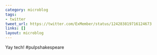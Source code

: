```yaml
---
category: microblog
tags:
- twitter
tweet_url: https://twitter.com/ExMember/status/124283819716124673
links: []
layout: microblog
---
```

Yay tech! #pulpshakespeare
